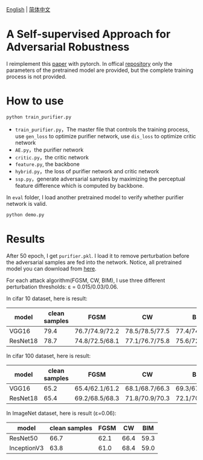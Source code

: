 [English](https://github.com/muyuuuu/NRP-pytorch-reimplement/blob/main/README.md) | [简体中文](https://github.com/muyuuuu/NRP-pytorch-reimplement/blob/main/README-zh.md)

# A Self-supervised Approach for Adversarial Robustness

I reimplement this [paper](https://ieeexplore.ieee.org/document/9156294) with pytorch. In offical [repository](https://github.com/Muzammal-Naseer/NRP) only the parameters of the pretrained model are provided, but the complete training process is not provided.

# How to use

```py
python train_purifier.py
```

- `train_purifier.py`，The master file that controls the training process, use `gen_loss` to optimize purifier network, use `dis_loss` to optimize critic network
- `AE.py`，the purifier network
- `critic.py`，the critic network
- `feature.py`, the backbone
- `hybrid.py`，the loss of purifier network and critic network
- `ssp.py`，generate adversarial samples by maximizing the perceptual feature difference which is computed by backbone.

In `eval` folder, I load another pretrained model to verify whether purifier network is valid.

```py
python demo.py
```

# Results

After 50 epoch, I get `purifier.pkl`. I load it to remove perturbation before the adversarial samples are fed into the network. Notice, all pretrained model you can download from [here](https://github.com/laisimiao/classification-cifar10-pytorch).

For each attack algorithm(FGSM, CW, BIM), I use three different perturbation thresholds: ε = 0.015/0.03/0.06.

In cifar 10 dataset, here is result:

| model    | clean samples | FGSM           | CW             | BIM            |
| -------- | ------------- | -------------- | -------------- | -------------- |
| VGG16    | 79.4          | 76.7/74.9/72.2 | 78.5/78.5/77.5 | 77.4/74.8/71.4 |
| ResNet18 | 78.7          | 74.8/72.5/68.1 | 77.1/76.7/75.8 | 75.6/72.5/68.3 |

In cifar 100 dataset, here is result:

| model    | clean samples | FGSM           | CW             | BIM            |
| -------- | ------------- | -------------- | -------------- | -------------- |
| VGG16    | 65.2          | 65.4/62.1/61.2 | 68.1/68.7/66.3 | 69.3/67.7/59.3 |
| ResNet18 | 65.4          | 69.2/68.5/68.3 | 71.8/70.9/70.3 | 72.1/70.7/66.4 |

In ImageNet dataset, here is result (ε=0.06):

| model       | clean samples | FGSM | CW   | BIM  |
| ----------- | ------------- | ---- | ---- | ---- |
| ResNet50    | 66.7          | 62.1 | 66.4 | 59.3 |
| InceptionV3 | 63.8          | 61.0 | 68.4 | 59.0 |